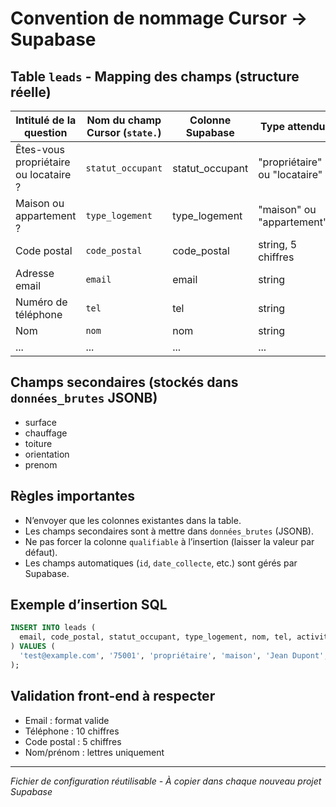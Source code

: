 # Convention de nommage Cursor → Supabase

## Table `leads` - Mapping des champs (structure réelle)

| Intitulé de la question             | Nom du champ Cursor (`state.`) | Colonne Supabase      | Type attendu |
|-------------------------------------|-------------------------------|----------------------|--------------|
| Êtes-vous propriétaire ou locataire ? | `statut_occupant`             | statut_occupant      | "propriétaire" ou "locataire" |
| Maison ou appartement ?             | `type_logement`               | type_logement        | "maison" ou "appartement"    |
| Code postal                         | `code_postal`                 | code_postal          | string, 5 chiffres           |
| Adresse email                       | `email`                       | email                | string                       |
| Numéro de téléphone                 | `tel`                         | tel                  | string                       |
| Nom                                 | `nom`                         | nom                  | string                       |
| ...                                 | ...                           | ...                  | ...                          |

## Champs secondaires (stockés dans `données_brutes` JSONB)
- surface
- chauffage
- toiture
- orientation
- prenom

## Règles importantes
- N’envoyer que les colonnes existantes dans la table.
- Les champs secondaires sont à mettre dans `données_brutes` (JSONB).
- Ne pas forcer la colonne `qualifiable` à l’insertion (laisser la valeur par défaut).
- Les champs automatiques (`id`, `date_collecte`, etc.) sont gérés par Supabase.

## Exemple d’insertion SQL
```sql
INSERT INTO leads (
  email, code_postal, statut_occupant, type_logement, nom, tel, activité, formulaire_id, données_brutes, progression
) VALUES (
  'test@example.com', '75001', 'propriétaire', 'maison', 'Jean Dupont', '0612345678', 'solaire', 'form_solaire_01', '{"chauffage":"gaz","surface":"30_60"}', 8
);
```

## Validation front-end à respecter
- Email : format valide
- Téléphone : 10 chiffres
- Code postal : 5 chiffres
- Nom/prénom : lettres uniquement

---
*Fichier de configuration réutilisable - À copier dans chaque nouveau projet Supabase*